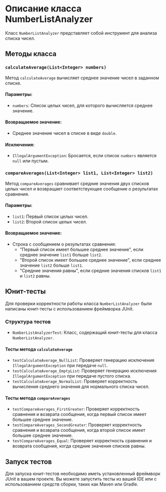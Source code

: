 # Описание класса NumberListAnalyzer

Класс `NumberListAnalyzer` представляет собой инструмент для анализа списка чисел.

## Методы класса

### `calculateAverage(List<Integer> numbers)`

Метод `calculateAverage` вычисляет среднее значение чисел в заданном списке.

#### Параметры:

- `numbers`: Список целых чисел, для которого вычисляется среднее значение.

#### Возвращаемое значение:

- Среднее значение чисел в списке в виде `double`.

#### Исключения:

- `IllegalArgumentException`: Бросается, если список `numbers` является `null` или пустым.

### `compareAverages(List<Integer> list1, List<Integer> list2)`

Метод `compareAverages` сравнивает средние значения двух списков целых чисел и возвращает соответствующее сообщение о результатах сравнения.

#### Параметры:

- `list1`: Первый список целых чисел.
- `list2`: Второй список целых чисел.

#### Возвращаемое значение:

- Строка с сообщением о результатах сравнения:
    - "Первый список имеет большее среднее значение", если среднее значение `list1` больше `list2`.
    - "Второй список имеет большее среднее значение", если среднее значение `list2` больше `list1`.
    - "Средние значения равны", если средние значения списков `list1` и `list2` равны.

## Юнит-тесты

Для проверки корректности работы класса `NumberListAnalyzer` были написаны юнит-тесты с использованием фреймворка JUnit.

### Структура тестов

- `NumberListAnalyzerTest`: Класс, содержащий юнит-тесты для класса `NumberListAnalyzer`.

#### Тесты метода `calculateAverage`

- `testCalculateAverage_NullList`: Проверяет генерацию исключения `IllegalArgumentException` при передаче `null`.
- `testCalculateAverage_EmptyList`: Проверяет генерацию исключения `IllegalArgumentException` при передаче пустого списка.
- `testCalculateAverage_NormalList`: Проверяет корректность вычисления среднего значения для нормального списка чисел.

#### Тесты метода `compareAverages`

- `testCompareAverages_FirstGreater`: Проверяет корректность сравнения и возврата сообщения, когда первый список имеет большее среднее значение.
- `testCompareAverages_SecondGreater`: Проверяет корректность сравнения и возврата сообщения, когда второй список имеет большее среднее значение.
- `testCompareAverages_Equal`: Проверяет корректность сравнения и возврата сообщения, когда средние значения списков равны.

## Запуск тестов

Для запуска юнит-тестов необходимо иметь установленный фреймворк JUnit в вашем проекте. Вы можете запустить тесты из вашей IDE или с использованием средств сборки, таких как Maven или Gradle.

